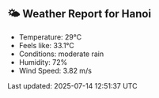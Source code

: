 <!-- WEATHER-START -->
## 🌤 Weather Report for Hanoi

- Temperature: 29°C
- Feels like: 33.1°C
- Conditions: moderate rain
- Humidity: 72%
- Wind Speed: 3.82 m/s

Last updated: 2025-07-14 12:51:37 UTC
<!-- WEATHER-END -->
